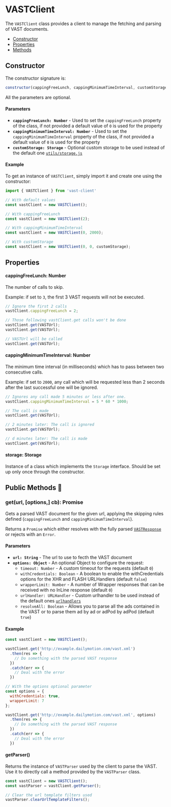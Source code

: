 # VASTClient

The `VASTClient` class provides a client to manage the fetching and parsing of VAST documents.

* [Constructor](#constructor)
* [Properties](#properties)
* [Methods](#methods)

## Constructor<a name="constructor"></a>

The constructor signature is:
```Javascript
constructor(cappingFreeLunch, cappingMinimumTimeInterval, customStorage)
```
All the parameters are optional.
#### Parameters
 * **`cappingFreeLunch: Number`** - Used to set the `cappingFreeLunch` property of the class, if not provided a default value of `0` is used for the property
 * **`cappingMinimumTimeInterval: Number`** - Used to set the `cappingMinimumTimeInterval` property of the class, if not provided a default value of `0` is used for the property
 * **`customStorage: Storage`** - Optional custom storage to be used instead of the default one [`utils/storage.js`](../../src/util/storage.js)

#### Example
To get an instance of `VASTClient`, simply import it and create one using the constructor:
```Javascript
import { VASTClient } from 'vast-client'

// With default values
const vastClient = new VASTClient();

// With cappingFreeLunch
const vastClient = new VASTClient(2);

// With cappingMinimumTimeInterval
const vastClient = new VASTClient(0, 2000);

// With customStorage
const vastClient = new VASTClient(0, 0, customStorage);
```

## Properties<a name="properties"></a>

#### cappingFreeLunch: Number
The number of calls to skip.

Example: if set to `3`, the first 3 VAST requests will not be executed.

```Javascript
// Ignore the first 2 calls
vastClient.cappingFreeLunch = 2;

// Those following vastClient.get calls won't be done
vastClient.get(VASTUrl);
vastClient.get(VASTUrl);

// VASTUrl will be called
vastClient.get(VASTUrl);
```

#### cappingMinimumTimeInterval: Number
The minimum time interval (in milliseconds) which has to pass between two consecutive calls.

Example: if set to `2000`, any call which will be requested less than 2 seconds after the last successful one will be ignored.

```Javascript
// Ignores any call made 5 minutes or less after one.
vastClient.cappingMinimumTimeInterval = 5 * 60 * 1000;

// The call is made
vastClient.get(VASTUrl);

// 2 minutes later: The call is ignored
vastClient.get(VASTUrl);

// d minutes later: The call is made
vastClient.get(VASTUrl);
```

#### storage: Storage
Instance of a class which implements the `Storage` interface. Should be set up only once through the constructor.

## Public Methods 💚 <a name="methods"></a>

### get(url, [options,] cb): Promise
Gets a parsed VAST document for the given url, applying the skipping rules defined (`cappingFreeLunch` and `cappingMinimumTimeInterval`).

Returns a `Promise` which either resolves with the fully parsed [`VASTResponse`](../../src/vast_response.js) or rejects with an `Error`.

#### Parameters
 * **`url: String`** - The url to use to fecth the VAST document
 * **`options: Object`** - An optional Object to configure the request:
    * `timeout: Number` - A custom timeout for the requests (default `0`)
    * `withCredentials: Boolean` - A boolean to enable the withCredentials options for the XHR and FLASH URLHandlers (default `false`)
    * `wrapperLimit: Number` - A number of Wrapper responses that can be received with no InLine response (default `0`)
    * `urlHandler: URLHandler` - Custom urlhandler to be used instead of the default ones [`urlhandlers`](../../src/urlhandlers)
    * `resolveAll: Boolean` - Allows you to parse all the ads contained in the VAST or to parse them ad by ad or adPod by adPod (default `true`)

#### Example
```Javascript
const vastClient = new VASTClient();

vastClient.get('http://example.dailymotion.com/vast.xml')
  .then(res => {
    // Do something with the parsed VAST response
  })
  .catch(err => {
    // Deal with the error
  })

// With the options optional parameter
const options = {
  withCredentials: true,
  wrapperLimit: 7
};

vastClient.get('http://example.dailymotion.com/vast.xml', options)
  .then(res => {
    // Do something with the parsed VAST response
  })
  .catch(err => {
    // Deal with the error
  })
```

#### getParser()
Returns the instance of `VASTParser` used by the client to parse the VAST. Use it to directly call a method provided by the `VASTParser` class.

```Javascript
const vastClient = new VASTClient();
const vastParser = vastClient.getParser();

// Clear the url template filters used
vastParser.clearUrlTemplateFilters();
```
